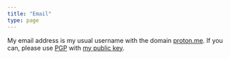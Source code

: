 ```yaml
---
title: "Email"
type: page
---
```



My email address is my usual username with the domain [proton.me](https://proton.me). If you can, please use [PGP](https://mailvelope.com) with [my public key](https://git.exozy.me/Ta180m.gpg).
